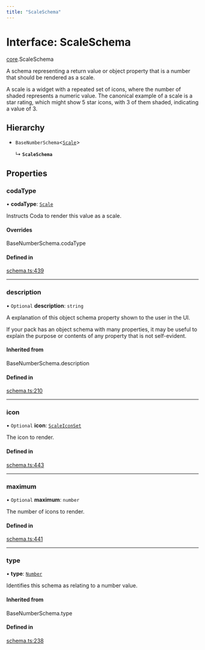 ```yaml
---
title: "ScaleSchema"
---
```

# Interface: ScaleSchema

[core](../modules/core.md).ScaleSchema

A schema representing a return value or object property that is a number that should
be rendered as a scale.

A scale is a widget with a repeated set of icons, where the number of shaded represents
a numeric value. The canonical example of a scale is a star rating, which might show
5 star icons, with 3 of them shaded, indicating a value of 3.

## Hierarchy

- `BaseNumberSchema`<[`Scale`](../enums/core.ValueHintType.md#scale)\>

  ↳ **`ScaleSchema`**

## Properties

### codaType

• **codaType**: [`Scale`](../enums/core.ValueHintType.md#scale)

Instructs Coda to render this value as a scale.

#### Overrides

BaseNumberSchema.codaType

#### Defined in

[schema.ts:439](https://github.com/coda/packs-sdk/blob/main/schema.ts#L439)

___

### description

• `Optional` **description**: `string`

A explanation of this object schema property shown to the user in the UI.

If your pack has an object schema with many properties, it may be useful to
explain the purpose or contents of any property that is not self-evident.

#### Inherited from

BaseNumberSchema.description

#### Defined in

[schema.ts:210](https://github.com/coda/packs-sdk/blob/main/schema.ts#L210)

___

### icon

• `Optional` **icon**: [`ScaleIconSet`](../enums/core.ScaleIconSet.md)

The icon to render.

#### Defined in

[schema.ts:443](https://github.com/coda/packs-sdk/blob/main/schema.ts#L443)

___

### maximum

• `Optional` **maximum**: `number`

The number of icons to render.

#### Defined in

[schema.ts:441](https://github.com/coda/packs-sdk/blob/main/schema.ts#L441)

___

### type

• **type**: [`Number`](../enums/core.ValueType.md#number)

Identifies this schema as relating to a number value.

#### Inherited from

BaseNumberSchema.type

#### Defined in

[schema.ts:238](https://github.com/coda/packs-sdk/blob/main/schema.ts#L238)
